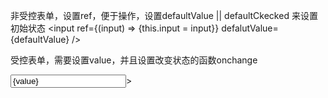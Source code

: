 
非受控表单，设置ref，便于操作，设置defaultValue || defaultCkecked 来设置初始状态
<input ref={(input) => {this.input = input}} defalutValue={defaultValue} />

受控表单，需要设置value，并且设置改变状态的函数onchange

<input value={value} onChange={} />>
